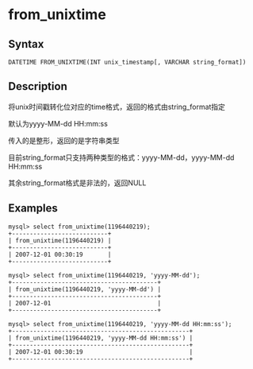 # from_unixtime

## Syntax

`DATETIME FROM_UNIXTIME(INT unix_timestamp[, VARCHAR string_format])`

## Description

将unix时间戳转化位对应的time格式，返回的格式由string_format指定

默认为yyyy-MM-dd HH:mm:ss

传入的是整形，返回的是字符串类型

目前string_format只支持两种类型的格式：yyyy-MM-dd，yyyy-MM-dd HH:mm:ss

其余string_format格式是非法的，返回NULL

## Examples

```
mysql> select from_unixtime(1196440219);
+---------------------------+
| from_unixtime(1196440219) |
+---------------------------+
| 2007-12-01 00:30:19       |
+---------------------------+

mysql> select from_unixtime(1196440219, 'yyyy-MM-dd');
+-----------------------------------------+
| from_unixtime(1196440219, 'yyyy-MM-dd') |
+-----------------------------------------+
| 2007-12-01                              |
+-----------------------------------------+

mysql> select from_unixtime(1196440219, 'yyyy-MM-dd HH:mm:ss');
+--------------------------------------------------+
| from_unixtime(1196440219, 'yyyy-MM-dd HH:mm:ss') |
+--------------------------------------------------+
| 2007-12-01 00:30:19                              |
+--------------------------------------------------+
```